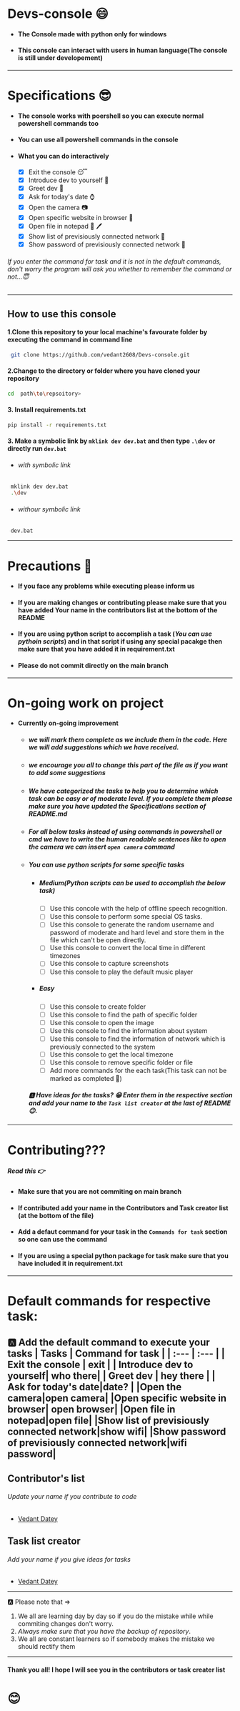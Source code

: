 


# Devs-console :smile:
- #### The Console made with python only for windows

- #### This console can interact with users in human language(The console is still under developement) 
---
# Specifications 😎
- #### The console works with poershell so you can execute normal powershell commands too 

- #### You can use all powershell commands in the console
- #### What you can do interactively
    - [x]  Exit the console :sleeping:  
    - [X]  Introduce dev to yourself :hugs:
    - [X]  Greet dev :wave:
    - [X]  Ask for today's date :watch:
    - [X]  Open the camera :camera:
    - [X]  Open specific website in browser :satellite:
    - [X]  Open file in notepad :notebook_with_decorative_cover: :pen:
    - [X]  Show list of previsiously connected network :scroll:
    - [X]  Show password of previsiously connected network :closed_lock_with_key: 
 ###### If you enter the command for task and it is not in the default commands, don't worry the program will ask you whether to remember the command or not...:innocent:
 ---
 ## How to use this console 
 #### 1.Clone this repository to your local machine's favourate folder by executing the command in command line
 ```bash
  git clone https://github.com/vedant2608/Devs-console.git
 ``` 
 #### 2.Change to the directory or folder where you have cloned your repository
 ```bash
 cd  path\to\repsoitory>
 ```
 #### 3. Install requirements.txt
 ``` bash
pip install -r requirements.txt
 ```
 #### 3. Make a symbolic link by `mklink dev dev.bat` and then type `.\dev` or directly run `dev.bat`
  - ###### with symbolic link
 ```bash
  mklink dev dev.bat
  .\dev
 ```
 - ###### withour symbolic link
 ```bash
  dev.bat
 ```
---
#  Precautions :hugs:
- #### If you face any problems while executing please inform us
- #### If you are making changes or contributing please make sure that you have added Your name in the contributors list at the bottom of the README
- #### If you are using python script to accomplish a task (_You can use pythoin scripts_) and in that script if using any special pacakge then make sure that you have added it in requirement.txt 
- #### Please do not commit directly on the main branch
---
# On-going work on project 
- #### Currently on-going improvement 
  - ##### we will mark them complete as we include them in the code. Here we will add suggestions which we have received.
  - ##### we encourage you all to change this part of the file as if you want to add some suggestions
  - ##### We have categorized the tasks to help you to determine which task can be easy or of moderate level. If you complete them please make sure you have updated the Specifications section of README.md 
  - ##### For all below tasks instead of using commands in powershell or cmd we have to write the human readable sentences like to open the camera we can insert ```open camera``` command
  - ##### You can use python scripts for some specific tasks
    - ##### Medium(Python scripts can be used to accomplish the below task)
      - [ ] Use this concole with the help of offline speech recognition. 
      - [ ] Use this console to perform some special OS tasks.
      - [ ] Use this console to generate the random username and password of moderate and hard level and store them in the file which can't be open directly.
      - [ ] Use this console to convert the local time in different timezones
      - [ ] Use this console to capture screenshots
      - [ ] Use this console to play the default music player
    - ##### Easy
      - [ ] Use this console to create folder
      - [ ] Use this console to find the path of specific folder
      - [ ] Use this console to open the image
      - [ ] Use this console to find the information about system
      - [ ] Use this console to find the information of network which is previously connected to the system
      - [ ] Use this console to get the local timezone
      - [ ] Use this console to remove specific folder or file
      - [ ] Add more commands for the each task(This task can not be marked as completed :rofl:)
    ##### :a: Have ideas for the tasks? :grin: Enter them in the respective section and add your name to the ``Task list creator`` at the last of README:wink:.
---
# Contributing??? 
##### Read this :point_right:

- #### Make sure that you are not commiting on main branch
- #### If contributed add your name in the Contributors and Task creator list (at the bottom of the file)
- #### Add a defaut command for your task in the `Commands for task` section so one can use the command
- #### If you are using a special python package for task make sure that you have included it in requirement.txt
---
# Default commands for respective task:
:a: Add the default command to execute your tasks
 | Tasks            | Command for task       |
 |    :---         |     :---      |
 | Exit the console | exit           |
 | Introduce dev to yourself| who there|
 | Greet dev     | hey there |
 | Ask for today's date|date? |
 |Open the camera|open camera|
 |Open specific website in browser| open browser|
 |Open file in notepad|open file|
 |Show list of previsiously connected network|show wifi|
 |Show password of previsiously connected network|wifi password|
---
## Contributor's list 
###### Update your name if you contribute to code  

- [Vedant Datey](https://github.com/vedant2608)


## Task list creator
###### Add your name if you give ideas for tasks

- [Vedant Datey](https://github.com/vedant2608)

---
:a: Please note that =>
1. We all are learning day by day so if you do the mistake while  while commiting changes don't worry. 
2. *Always make sure that you have the backup of repository*. 
3. We all are constant learners so if somebody makes the mistake we should rectify them 
---
#### Thank you all! I hope I will see you in the contributors or task creater list
# :blush:


 